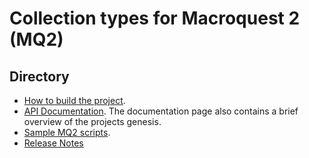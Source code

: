 Collection types for Macroquest 2 (MQ2)
=======================================

## Directory

* [How to build the project](https://github.com/TypePun/MQ2Collections/blob/master/docs/BUILD-NOTES.md).
* [API Documentation](https://github.com/TypePun/MQ2Collections/wiki). The documentation page also contains a brief overview of the projects genesis.
* [Sample MQ2 scripts](https://github.com/TypePun/MQ2Collections/tree/master/macros).
* [Release Notes](https://github.com/TypePun/MQ2Collections/blob/master/docs/RELEASE-NOTES.md)





